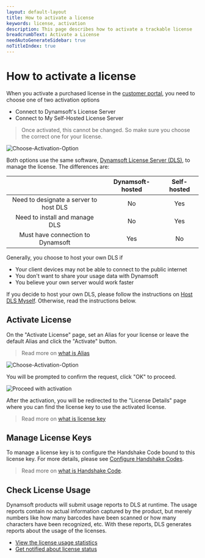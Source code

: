 ```yaml
---
layout: default-layout
title: How to activate a license
keywords: license, activation
description: This page describes how to activate a trackable license
breadcrumbText: Activate a License
needAutoGenerateSidebar: true
noTitleIndex: true
---
```


# How to activate a license

When you activate a purchased license in the [customer portal](https://www.dynamsoft.com/customer/license/fullLicense), you need to choose one of two activation options

* Connect to Dynamsoft's License Server
* Connect to My Self-Hosted License Server

> Once activated, this cannot be changed. So make sure you choose the correct one for your license.

![Choose-Activation-Option]({{site.assets}}imgs/activate-001.png)

Both options use the same software, [Dynamsoft License Server (DLS)]({{site.about}}terms.html#dynamsoft-license-server), to manage the license. The differences are:

|  | Dynamsoft-hosted| Self-hosted |
|:-:|:-:|:-:|
| Need to designate a server to host DLS | No | Yes |
| Need to install and manage DLS | No | Yes |
| Must have connection to Dynamsoft | Yes | No |

Generally, you choose to host your own DLS if

* Your client devices may not be able to connect to the public internet
* You don't want to share your usage data with Dynamsoft
* You believe your own server would work faster

If you decide to host your own DLS, please follow the instructions on [Host DLS Myself]({{site.selfhosted}}index.html). Otherwise, read the instructions below.

## Activate License

On the "Activate License" page, set an Alias for your license or leave the default Alias and click the "Activate" button.

> Read more on [what is Alias]({{site.about}}terms.html#alias)

![Choose-Activation-Option]({{site.assets}}imgs/activate-001.png)

You will be prompted to confirm the request, click "OK" to proceed.

![Proceed with activation]({{site.assets}}imgs/activate-002.png)

After the activation, you will be redirected to the "License Details" page where you can find the license key to use the activated license.

> Read more on [what is license key]({{site.about}}terms.html#license-key)

## Manage License Keys

To manage a license key is to configure the Handshake Code bound to this license key. For more details, please see [Configure Handshake Codes]({{site.common}}handshakeCodes.html).

> Read more on [what is Handshake Code]({{site.about}}terms.html#handshake-code).

## Check License Usage

Dynamsoft products will submit usage reports to DLS at runtime. The usage reports contain no actual information captured by the product, but merely numbers like how many barcodes have been scanned or how many characters have been recognized, etc. With these reports, DLS generates reports about the usage of the licenses.

* [View the license usage statistics]({{site.common}}statistics.html)
* [Get notified about license status]({{site.common}}usagealerts.html)